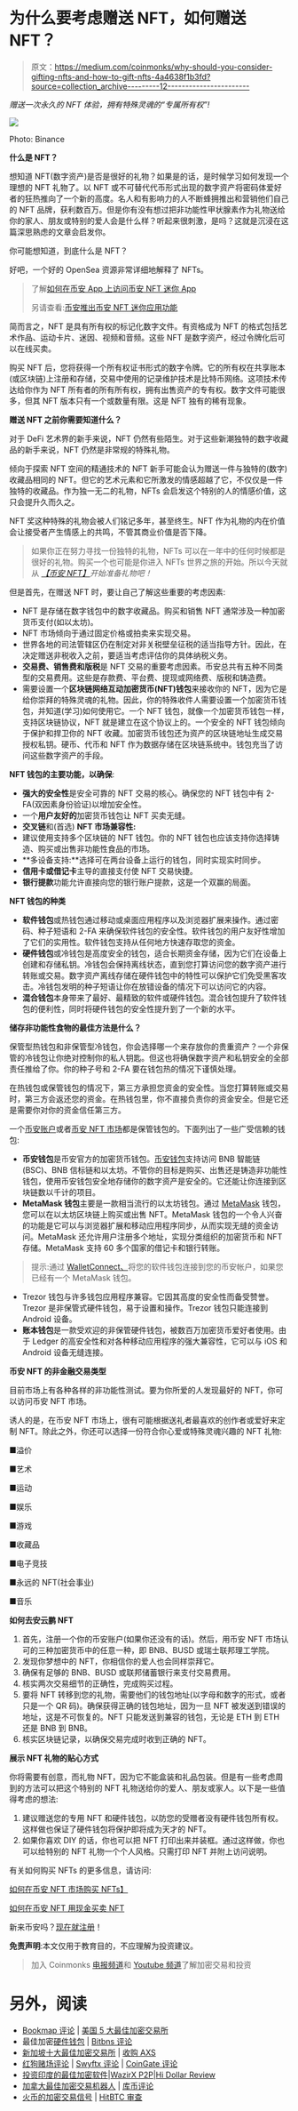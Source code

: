 # 为什么要考虑赠送 NFT，如何赠送 NFT？

> 原文：<https://medium.com/coinmonks/why-should-you-consider-gifting-nfts-and-how-to-gift-nfts-4a4638f1b3fd?source=collection_archive---------12----------------------->

*赠送一次永久的 NFT 体验，拥有特殊灵魂的“专属所有权”!*

![](img/7829388c3660455b1e21bb99cdf2ec02.png)

Photo: Binance

**什么是 NFT？**

想知道 NFT(数字资产)是否是很好的礼物？如果是的话，是时候学习如何发现一个理想的 NFT 礼物了。以 NFT 或不可替代代币形式出现的数字资产将密码体爱好者的狂热推向了一个新的高度。名人和有影响力的人不断蜂拥推出和营销他们自己的 NFT 品牌，获利数百万。但是你有没有想过把非功能性甲状腺素作为礼物送给你的家人、朋友或特别的爱人会是什么样？听起来很刺激，是吗？这就是沉浸在这篇深思熟虑的文章会启发你。

你可能想知道，到底什么是 NFT？

好吧，一个好的 OpenSea 资源非常详细地解释了 NFTs。

> 了解[如何在币安 App 上访问币安 NFT 迷你 App](https://www.binance.com/en/support/faq/7157b1045a3b4fc9b3ef71b9dfcbe08f?ref=P10U1GSP)
> 
> 另请查看:[币安推出币安 NFT 迷你应用功能](https://www.binance.com/en/support/announcement/151c4872cabc4bd3b4946334c4bce029?ref=P10U1GSP)

简而言之，NFT 是具有所有权的标记化数字文件。有资格成为 NFT 的格式包括艺术作品、运动卡片、迷因、视频和音频。这些 NFT 是数字资产，经过令牌化后可以在线买卖。

购买 NFT 后，您将获得一个所有权证书形式的数字令牌。它的所有权在共享账本(或区块链)上注册和存储，交易中使用的记录维护技术是比特币网络。这项技术传达给你作为 NFT 所有者的所有所有权，拥有出售资产的专有权。数字文件可能很多，但其 NFT 版本只有一个或数量有限。这是 NFT 独有的稀有现象。

**赠送 NFT 之前你需要知道什么？**

对于 DeFi 艺术界的新手来说，NFT 仍然有些陌生。对于这些新潮独特的数字收藏品的新手来说，NFT 仍然是非常规的特殊礼物。

倾向于探索 NFT 空间的精通技术的 NFT 新手可能会认为赠送一件与独特的(数字)收藏品相同的 NFT。但它的艺术元素和它所激发的情感超越了它，不仅仅是一件独特的收藏品。作为独一无二的礼物，NFTs 会启发这个特别的人的情感价值，这只会提升久而久之。

NFT 奖这种特殊的礼物会被人们铭记多年，甚至终生。NFT 作为礼物的内在价值会让接受者产生情感上的共鸣，不管其商业价值是否下降。

> 如果你正在努力寻找一份独特的礼物，NFTs 可以在一年中的任何时候都是很好的礼物。购买一个也可能是你进入 NFTs 世界之旅的开始。所以今天就从 [*【币安 NFT】*](https://www.binance.com/en/nft/home?ref=P10U1GSP)*开始准备礼物吧！*

但是首先，在赠送 NFT 时，要让自己了解这些重要的考虑因素:

*   NFT 是存储在数字钱包中的数字收藏品。购买和销售 NFT 通常涉及一种加密货币支付(如以太坊)。
*   NFT 市场倾向于通过固定价格或拍卖来实现交易。
*   世界各地的司法管辖区仍在制定对非关税壁垒征税的适当指导方针。因此，在决定赠送非税收入之前，要适当考虑评估你的具体纳税义务。
*   **交易费、销售费和版税**是 NFT 交易的重要考虑因素。币安总共有五种不同类型的交易费用。这些是存款费、平台费、提现或网络费、版税和铸造费。
*   需要设置一个**区块链网络互动加密货币(NFT)钱包**来接收你的 NFT，因为它是给你崇拜的特殊灵魂的礼物。因此，你的特殊收件人需要设置一个加密货币钱包，并知道(学习)如何使用它。一个 NFT 钱包，就像一个加密货币钱包一样，支持区块链协议，NFT 就是建立在这个协议上的。一个安全的 NFT 钱包倾向于保护和捍卫你的 NFT 收藏。加密货币钱包还为资产的区块链地址生成交易授权私钥。硬币、代币和 NFT 作为数据存储在区块链系统中。钱包充当了访问这些数字资产的手段。

**NFT 钱包的主要功能，以确保**:

*   **强大的安全性**是安全可靠的 NFT 交易的核心。确保您的 NFT 钱包中有 2-FA(双因素身份验证)以增加安全性。
*   一个**用户友好的**加密货币钱包让 NFT 买卖无缝。
*   **交叉链**和(首选) **NFT 市场兼容性:**
*   建议使用支持多个区块链的 NFT 钱包。你的 NFT 钱包也应该支持你选择铸造、购买或出售非功能性食品的市场。
*   **多设备支持:**选择可在两台设备上运行的钱包，同时实现实时同步。
*   **信用卡或借记卡**主导的直接支付使 NFT 交易快捷。
*   **银行提款**功能允许直接向您的银行账户提款，这是一个双赢的局面。

**NFT 钱包的种类**

*   **软件钱包**或热钱包通过移动或桌面应用程序以及浏览器扩展来操作。通过密码、种子短语和 2-FA 来确保软件钱包的安全性。软件钱包的用户友好性增加了它们的实用性。软件钱包支持从任何地方快速存取您的资金。
*   **硬件钱包**或冷钱包是高度安全的钱包，适合长期资金存储，因为它们在设备上创建和存储私钥。冷钱包会保持离线状态，直到您打算访问您的数字资产进行转账或交易。数字资产离线存储在硬件钱包中的特性可以保护它们免受黑客攻击。冷钱包发明的种子短语让你在放错设备的情况下可以访问它的内容。
*   **混合钱包**本身带来了最好、最精致的软件或硬件钱包。混合钱包提升了软件钱包的便利性，同时将硬件钱包的安全性提升到了一个新的水平。

**储存非功能性食物的最佳方法是什么？**

保管型热钱包和非保管型冷钱包，你会选择哪一个来存放你的贵重资产？一个非保管的冷钱包让你绝对控制你的私人钥匙。但这也将确保数字资产和私钥安全的全部责任推给了你。你的种子号和 2-FA 要在钱包热的情况下谨慎处理。

在热钱包或保管钱包的情况下，第三方承担您资金的安全性。当您打算转账或交易时，第三方会返还您的资金。在热钱包里，你不直接负责你的资金安全。但是它还是需要你对你的资金信任第三方。

一个[币安账户](https://accounts.binance.com/en/register?ref=P10U1GSP)或者[币安 NFT 市场](https://www.binance.com/en/nft/home?ref=P10U1GSP)都是保管钱包的。下面列出了一些广受信赖的钱包:

*   **币安钱包**是币安官方的加密货币钱包。[币安钱包](https://academy.binance.com/en/articles/how-to-use-binance-chain-wallet?ref=P10U1GSP)支持访问 BNB 智能链(BSC)、BNB 信标链和以太坊。不管你的目标是购买、出售还是铸造非功能性钱包，使用币安钱包安全地存储你的数字资产是安全的。它还能让你连接到区块链数以千计的项目。
*   **MetaMask 钱包**主要是一款相当流行的以太坊钱包。通过 [MetaMask](https://academy.binance.com/en/articles/how-to-use-metamask?ref=P10U1GSP) 钱包，您可以在以太坊区块链上购买或出售 NFT。MetaMask 钱包的一个令人兴奋的功能是它可以与浏览器扩展和移动应用程序同步，从而实现无缝的资金访问。MetaMask 还允许用户注册多个地址，实现分类组织的加密货币和 NFT 存储。MetaMask 支持 60 多个国家的借记卡和银行转账。

> 提示:通过 [WalletConnect、](https://academy.binance.com/en/articles/how-to-use-walletconnect?ref=P10U1GSP)将您的软件钱包连接到您的币安帐户，如果您已经有一个 MetaMask 钱包。

*   Trezor 钱包与许多钱包应用程序兼容。它因其高度的安全性而备受赞誉。Trezor 是非保管式硬件钱包，易于设置和操作。Trezor 钱包只能连接到 Android 设备。
*   **账本钱包**是一款受欢迎的非保管硬件钱包，被数百万加密货币爱好者使用。由于 Ledger 的高安全性和对各种移动应用程序的强大兼容性，它可以与 iOS 和 Android 设备无缝连接。

**币安 NFT 的非金融交易类型**

目前市场上有各种各样的非功能性测试。要为你所爱的人发现最好的 NFT，你可以访问币安 NFT 市场。

诱人的是，在币安 NFT 市场上，很有可能根据送礼者最喜欢的创作者或爱好来定制 NFT。除此之外，你还可以选择一份符合你心爱或特殊灵魂兴趣的 NFT 礼物:

■溢价

■艺术

■运动

■娱乐

■游戏

■收藏品

■电子竞技

■永远的 NFT(社会事业)

■音乐

**如何去安云鹏 NFT**

1.  首先，注册一个你的币安账户(如果你还没有的话)。然后，用币安 NFT 市场认可的三种加密货币中的任意一种，即 BNB、BUSD 或瑞士联邦理工学院。
2.  发现你梦想中的 NFT，你相信你的爱人也会同样崇拜它。
3.  确保有足够的 BNB、BUSD 或联邦储蓄银行来支付交易费用。
4.  核实两次交易细节的正确性，完成购买过程。
5.  要将 NFT 转移到您的礼物，需要他们的钱包地址(以字母和数字的形式，或者只是一个 QR 码)。确保获得正确的钱包地址，因为一旦 NFT 被发送到错误的地址，这是不可恢复的。NFT 只能发送到兼容的钱包，无论是 ETH 到 ETH 还是 BNB 到 BNB。
6.  核实区块链记录，以确保交易完成时收到正确的 NFT。

**展示 NFT 礼物的贴心方式**

你将需要有创意，而礼物 NFT，因为它不能盒装和礼品包装。但是有一些考虑周到的方法可以把这个特别的 NFT 礼物送给你的爱人、朋友或家人。以下是一些值得考虑的想法:

1.  建议赠送您的专用 NFT 和硬件钱包，以防您的受赠者没有硬件钱包所有权。这样做也保证了硬件钱包将保护即将成为天才的 NFT。
2.  如果你喜欢 DIY 的话，你也可以把 NFT 打印出来并装框。通过这样做，你也可以给特别的 NFT 礼物一个个人风格。只需打印 NFT 并附上访问说明。

有关如何购买 NFTs 的更多信息，请访问:

[如何在币安 NFT 市场购买 NFTs】](https://www.binance.com/en/support/faq/777d6487fb7b491696571e3cbf3518f7)

[如何在币安 NFT 用现金买卖 NFT](https://www.binance.com/en/blog/421499824684902685/nft/how-to-buy-and-sell-nfts-with-cash-on-binance-nft-marketplace)

新来币安吗？[现在就注册](https://accounts.binance.com/en/register?ref=P10U1GSP)！

**免责声明**:本文仅用于教育目的，不应理解为投资建议。

> 加入 Coinmonks [电报频道](https://t.me/coincodecap)和 [Youtube 频道](https://www.youtube.com/c/coinmonks/videos)了解加密交易和投资

# 另外，阅读

*   [Bookmap 评论](https://coincodecap.com/bookmap-review-2021-best-trading-software) | [美国 5 大最佳加密交易所](https://coincodecap.com/crypto-exchange-usa)
*   最佳加密[硬件钱包](/coinmonks/hardware-wallets-dfa1211730c6) | [Bitbns 评论](/coinmonks/bitbns-review-38256a07e161)
*   [新加坡十大最佳加密交易所](https://coincodecap.com/crypto-exchange-in-singapore) | [收购 AXS](https://coincodecap.com/buy-axs-token)
*   [红狗赌场评论](https://coincodecap.com/red-dog-casino-review) | [Swyftx 评论](https://coincodecap.com/swyftx-review) | [CoinGate 评论](https://coincodecap.com/coingate-review)
*   [投资印度的最佳加密软件](https://coincodecap.com/best-crypto-to-invest-in-india-in-2021)|[WazirX P2P](https://coincodecap.com/wazirx-p2p)|[Hi Dollar Review](https://coincodecap.com/hi-dollar-review)
*   [加拿大最佳加密交易机器人](https://coincodecap.com/5-best-crypto-trading-bots-in-canada) | [库币评论](https://coincodecap.com/kucoin-review)
*   [火币的加密交易信号](https://coincodecap.com/huobi-crypto-trading-signals) | [HitBTC 审查](/coinmonks/hitbtc-review-c5143c5d53c2)